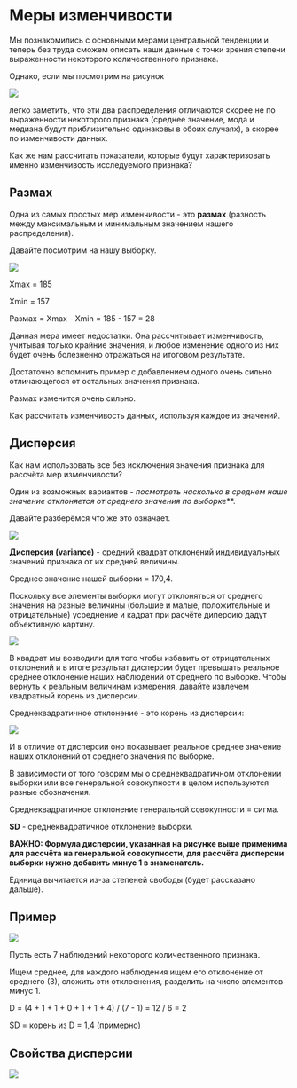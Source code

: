 # Меры изменчивости

Мы познакомились с основными мерами центральной тенденции и теперь без труда сможем описать наши данные с точки зрения степени выраженности некоторого количественного признака. 

Однако, если мы посмотрим на рисунок

![](images/variability.png)

легко заметить, что эти два распределения отличаются скорее не по выраженности некоторого признака (среднее значение, мода и медиана будут приблизительно одинаковы в обоих случаях), а скорее по изменчивости данных.

Как же нам рассчитать показатели, которые  будут характеризовать именно изменчивость исследуемого признака?


## Размах

Одна из самых простых мер изменчивости - это **размах** (разность между максимальным и минимальным значением нашего распределения).

Давайте посмотрим на нашу выборку.

![](images/razmah.png)

Xmax = 185

Xmin = 157

Размах = Xmax - Xmin = 185 - 157 = 28

Данная мера имеет недостатки. Она рассчитывает изменчивость, учитывая только крайние значения, и любое изменение одного из них будет очень болезненно отражаться на итоговом результате.

Достаточно вспомнить пример с добавлением одного очень сильно отличающегося от остальных значения признака.

Размах изменится очень сильно.

Как рассчитать изменчивость данных, используя каждое из значений.


## Дисперсия

Как нам использовать все без исключения значения признака для рассчёта мер изменчивости?

Один из возможных вариантов - *посмотреть насколько в среднем наше значение отклоняется от среднего значения по выборке***.

Давайте разберёмся что же это означает.

![](images/variance.png)

**Дисперсия (variance)** - средний квадрат отклонений индивидуальных значений признака от их средней величины.

Среднее значение нашей выборки = 170,4.

Поскольку все элементы выборки могут отклоняться от среднего значения на разные величины (большие и малые, положительные и отрицательные) усреднение и кадрат при расчёте диперсию дадут объективную картину.

![](images/variance2.png)

В квадрат мы возводили для того чтобы избавить от отрицательных отклонений и в итоге результат дисперсии будет превышать реальное среднее отклонение наших наблюдений от среднего по выборке. Чтобы вернуть к реальным величинам измерения, давайте извлечем квадратный корень из дисперсии.

Среднеквадратичное отклонение - это корень из дисперсии:

![](images/sigma.gif)

И в отличие от дисперсии оно показывает реальное среднее значение наших отклонений от среднего значения по выборке.

В зависимости от того говорим мы о среднеквадратичном отклонении выборки или все генеральной совокупности в целом используются разные обозначения.

Среднеквадратичное отклонение генеральной совокупности = сигма.

**SD** - среднеквадратичное отклонение выборки.

**ВАЖНО: Формула дисперсии, указанная на рисунке выше применима для рассчёта на генеральной совокупности, для рассчёта дисперсии выборки нужно добавить минус 1 в знаменатель.**

Единица вычитается из-за степеней свободы (будет рассказано дальше).


## Пример

![](images/n7.png)

Пусть есть 7 наблюдений некоторого количественного признака.

Ищем среднее, для каждого наблюдения ищем его отклонение от среднего (3), сложить эти отклоенения, разделить на число элементов минус 1.

D = (4 + 1 + 1 + 0 + 1 + 1 + 4) / (7 - 1) = 12 / 6 = 2

SD = корень из D = 1,4 (примерно)


## Свойства дисперсии

![](images/variance_properties.png)



